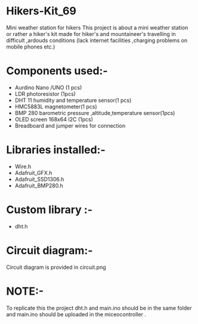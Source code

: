 # Hikers-Kit_69
Mini weather station for hikers 
This project is about a mini weather station or rather a hiker's kit made for hiker's and mountaineer's travelling in difficult ,ardouds conditions (lack internet facilities ,charging problems on mobile phones etc.)

# Components used:-
* Aurdino Nano /UNO (1 pcs)
* LDR photoresistor (1pcs)
* DHT 11 humidity and temperature sensor(1 pcs)
* HMC5883L magnetometer(1 pcs) 
* BMP 280 barometric pressure ,altitude,temperature sensor(1pcs)
* OLED screen 168x64 I2C (1pcs)
* Breadboard  and jumper wires for connection 

# Libraries installed:-
*  Wire.h
* Adafruit_GFX.h
* Adafruit_SSD1306.h
* Adafruit_BMP280.h

# Custom library :-
* dht.h

# Circuit diagram:-
Circuit diagram is provided in circuit.png

# NOTE:-
To replicate this the project dht.h and main.ino should be in the same folder and main.ino should be uploaded in the miceocontroller .
